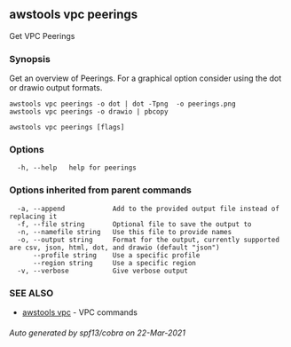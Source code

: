 ## awstools vpc peerings

Get VPC Peerings

### Synopsis

Get an overview of Peerings. For a graphical option consider using
	the dot or drawio output formats.

	awstools vpc peerings -o dot | dot -Tpng  -o peerings.png
	awstools vpc peerings -o drawio | pbcopy

```
awstools vpc peerings [flags]
```

### Options

```
  -h, --help   help for peerings
```

### Options inherited from parent commands

```
  -a, --append            Add to the provided output file instead of replacing it
  -f, --file string       Optional file to save the output to
  -n, --namefile string   Use this file to provide names
  -o, --output string     Format for the output, currently supported are csv, json, html, dot, and drawio (default "json")
      --profile string    Use a specific profile
      --region string     Use a specific region
  -v, --verbose           Give verbose output
```

### SEE ALSO

* [awstools vpc](awstools_vpc.md)	 - VPC commands

###### Auto generated by spf13/cobra on 22-Mar-2021
